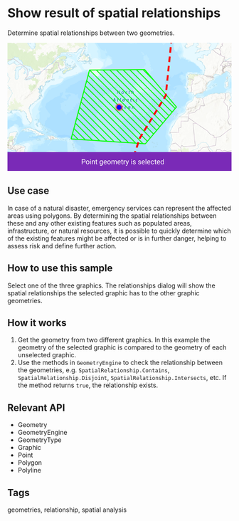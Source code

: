 # Show result of spatial relationships

Determine spatial relationships between two geometries.

![Image of show result of spatial relationships](show-result-of-spatial-relationships.png)

## Use case

In case of a natural disaster, emergency services can represent the affected areas using polygons. By determining the spatial relationships between these and any other existing features such as populated areas, infrastructure, or natural resources, it is possible to quickly determine which of the existing features might be affected or is in further danger, helping to assess risk and define further action.

## How to use this sample

Select one of the three graphics. The relationships dialog will show the spatial relationships the selected graphic has to the other graphic geometries.

## How it works

1. Get the geometry from two different graphics. In this example the geometry of the selected graphic is compared to the geometry of each unselected graphic.
2. Use the methods in `GeometryEngine` to check the relationship between the geometries, e.g. `SpatialRelationship.Contains`, `SpatialRelationship.Disjoint`, `SpatialRelationship.Intersects`, etc. If the method returns `true`, the relationship exists.

## Relevant API

* Geometry
* GeometryEngine
* GeometryType
* Graphic
* Point
* Polygon
* Polyline

## Tags

geometries, relationship, spatial analysis
